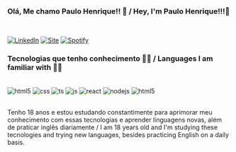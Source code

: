 ### Olá, Me chamo Paulo Henrique!! 👋 / Hey, I'm Paulo Henrique!!!👋
</br>

[![Linkedln](https://img.shields.io/badge/LinkedIn-0077B5?style=for-the-badge&logo=linkedin&logoColor=white)](https://www.linkedin.com/in/pauloharaujo1)   [![Site](https://img.shields.io/badge/website-000000?style=for-the-badge&logo=About.me&logoColor=white)]()   [![Spotify](https://img.shields.io/badge/Spotify-1ED760?&style=for-the-badge&logo=spotify&logoColor=white)](https://open.spotify.com/playlist/5tvOPUqbxFPfiH5LmjpceQ?si=d78140e1acde46a4)




### Tecnologias que tenho conhecimento 👨‍💻 / Languages I am familiar with 👨‍💻
</br>

   <div style="display: inline_block">
   </b>
  <img align="center" alt="html5" src="https://img.shields.io/badge/HTML-239120?style=for-the-badge&logo=html5&logoColor=white" /> <img align="center" alt="css" src="https://img.shields.io/badge/CSS-239120?&style=for-the-badge&logo=css3&logoColor=white" /> <img align="center" alt="ts" src="https://img.shields.io/badge/PHP-777BB4?style=for-the-badge&logo=php&logoColor=white" /> <img align="center" alt="js" src="https://img.shields.io/badge/MySQL-005C84?style=for-the-badge&logo=mysql&logoColor=white" /> <img align="center" alt="react" src="https://img.shields.io/badge/Python-14354C?style=for-the-badge&logo=python&logoColor=white" /> <img align="center" alt="nodejs" src="https://img.shields.io/badge/C-00599C?style=for-the-badge&logo=c&logoColor=white" /> <img align="center" alt="html5" src="https://img.shields.io/badge/Java-ED8B00?style=for-the-badge&logo=java&logoColor=white" />

</div><br/>

Tenho 18 anos e estou estudando constantimente para aprimorar meu conhecimento com essas tecnologias e aprender linguagens novas, além de praticar inglês diariamente / I am 18 years old and I'm studying these tecnologies and trying new languages, besides practicing English on a daily basis. 
